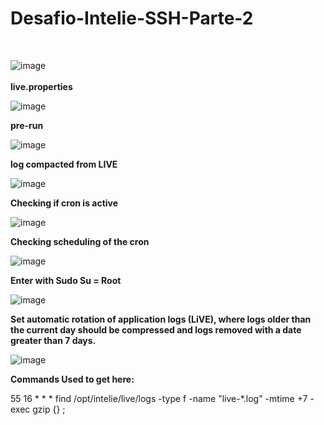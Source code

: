# Desafio-Intelie-SSH-Parte-2
<br>

![image](https://github.com/andregomesrocha/Desafio-Intelie-SSH-Parte-2/assets/84783787/e11eff65-dc00-47f0-9f08-8a9c286392f4)
<br>
<br>
<b>live.properties</b>
<br>

![image](https://github.com/andregomesrocha/Desafio-Intelie-SSH-Parte-2/assets/84783787/ed7ed118-1c5b-4643-9b59-7eb01acb2634)

<b>pre-run</b>
<br>

![image](https://github.com/andregomesrocha/Desafio-Intelie-SSH-Parte-2/assets/84783787/ea93b5b5-421b-4e7a-b631-754ac0fa90b9)

<b>log compacted from LIVE</b>
<br>

![image](https://github.com/andregomesrocha/Desafio-Intelie-SSH-Parte-2/assets/84783787/a679f53d-3207-4cb4-a183-c0f7d96141ae)

<b>Checking if cron is active</b>
<br>

![image](https://github.com/andregomesrocha/Desafio-Intelie-SSH-Parte-2/assets/84783787/b303632e-ee95-4055-8fe7-eb3a679b80be)

<b>Checking scheduling of the cron</b>
<br>

![image](https://github.com/andregomesrocha/Desafio-Intelie-SSH-Parte-2/assets/84783787/c6badb67-1ad9-46d3-861b-edaf74094503)

<b>Enter with Sudo Su = Root</b>
<br>

![image](https://github.com/andregomesrocha/Desafio-Intelie-SSH-Parte-2/assets/84783787/54d79859-98ab-4025-ad3a-84856208bd72)


<b>Set automatic rotation of application logs (LiVE), where logs older than the current day should be compressed and logs removed with a date greater than 7 days.</b>
<br>

![image](https://github.com/andregomesrocha/Desafio-Intelie-SSH-Parte-2/assets/84783787/5db79d6d-8984-46fb-985f-f8bd8d07131a)

<b>Commands Used to get here:</b>

55 16 * * * find /opt/intelie/live/logs -type f -name "live-*.log" -mtime +7 -exec gzip {} \;

